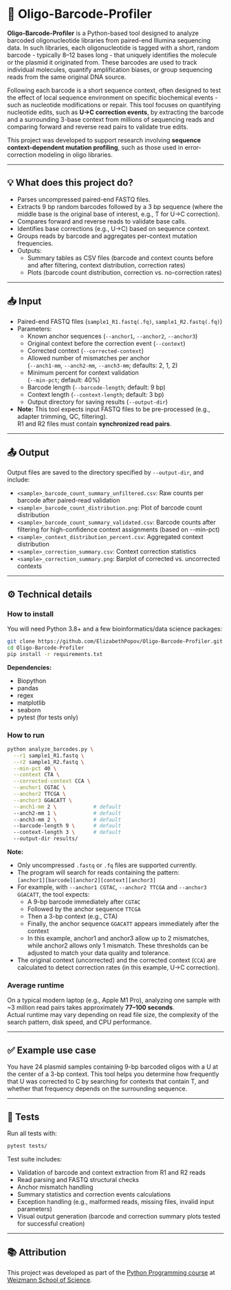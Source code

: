 # 🧬 Oligo-Barcode-Profiler

**Oligo-Barcode-Profiler** is a Python-based tool designed to analyze barcoded oligonucleotide libraries from paired-end Illumina sequencing data. In such libraries, each oligonucleotide is tagged with a short, random barcode - typically 8–12 bases long - that uniquely identifies the molecule or the plasmid it originated from. These barcodes are used to track individual molecules, quantify amplification biases, or group sequencing reads from the same original DNA source.

Following each barcode is a short sequence context, often designed to test the effect of local sequence environment on specific biochemical events - such as nucleotide modifications or repair. This tool focuses on quantifying nucleotide edits, such as **U→C correction events**, by extracting the barcode and a surrounding 3-base context from millions of sequencing reads and comparing forward and reverse read pairs to validate true edits.

This project was developed to support research involving **sequence context-dependent mutation profiling**, such as those used in error-correction modeling in oligo libraries.

---

## 💡 What does this project do?

- Parses uncompressed paired-end FASTQ files.
- Extracts 9 bp random barcodes followed by a 3 bp sequence (where the middle base is the original base of interest, e.g., T for U→C correction).
- Compares forward and reverse reads to validate base calls.
- Identifies base corrections (e.g., U→C) based on sequence context.
- Groups reads by barcode and aggregates per-context mutation frequencies.
- Outputs:
  - Summary tables as CSV files (barcode and context counts before and after filtering, context distribution, correction rates)
  - Plots (barcode count distribution, correction vs. no-correction rates)

---

## 📥 Input

- Paired-end FASTQ files (`sample1_R1.fastq(.fq)`, `sample1_R2.fastq(.fq)`)
- Parameters:
  - Known anchor sequences (`--anchor1`, `--anchor2`, `--anchor3`)
  - Original context before the correction event (`--context`)
  - Corrected context (`--corrected-context`)
  - Allowed number of mismatches per anchor  
    (`--anch1-mm`, `--anch2-mm`, `--anch3-mm`; defaults: 2, 1, 2)
  - Minimum percent for context validation  
    (`--min-pct`; default: 40%)
  - Barcode length (`--barcode-length`; default: 9 bp)
  - Context length (`--context-length`; default: 3 bp)
  - Output directory for saving results (`--output-dir`)
- **Note:** This tool expects input FASTQ files to be pre-processed (e.g., adapter trimming, QC, filtering).  
  R1 and R2 files must contain **synchronized read pairs**.

---

## 📤 Output
Output files are saved to the directory specified by `--output-dir`, and include:
- `<sample>_barcode_count_summary_unfiltered.csv`: Raw counts per barcode after paired-read validation
- `<sample>_barcode_count_distribution.png`: Plot of barcode count distribution
- `<sample>_barcode_count_summary_validated.csv`: Barcode counts after filtering for high-confidence context assignments (based on --min-pct)
- `<sample>_context_distribution_percent.csv`: Aggregated context distribution
- `<sample>_correction_summary.csv`: Context correction statistics
- `<sample>_correction_summary.png`: Barplot of corrected vs. uncorrected contexts

---

## ⚙️ Technical details

### How to install

You will need Python 3.8+ and a few bioinformatics/data science packages:

```bash
git clone https://github.com/ElizabethPopov/Oligo-Barcode-Profiler.git
cd Oligo-Barcode-Profiler
pip install -r requirements.txt
```

**Dependencies:**
- Biopython
- pandas
- regex
- matplotlib
- seaborn
- pytest (for tests only)

### How to run

```bash
python analyze_barcodes.py \
  --r1 sample1_R1.fastq \
  --r2 sample1_R2.fastq \
  --min-pct 40 \
  --context CTA \
  --corrected-context CCA \
  --anchor1 CGTAC \
  --anchor2 TTCGA \
  --anchor3 GGACATT \
  --anch1-mm 2 \            # default
  --anch2-mm 1 \            # default
  --anch3-mm 2 \            # default
  --barcode-length 9 \      # default
  --context-length 3 \      # default
  --output-dir results/
```

**Note:**
- Only uncompressed `.fastq` or `.fq` files are supported currently.
- The program will search for reads containing the pattern:  
  `[anchor1][barcode][anchor2][context][anchor3]`
- For example, with `--anchor1 CGTAC`, `--anchor2 TTCGA` and `--anchor3 GGACATT`, the tool expects:
  - A 9-bp barcode immediately after `CGTAC`
  - Followed by the anchor sequence `TTCGA`
  - Then a 3-bp context (e.g., CTA)
  - Finally, the anchor sequence `GGACATT` appears immediately after the context
  - In this example, anchor1 and anchor3 allow up to 2 mismatches, while anchor2 allows only 1 mismatch. These thresholds can be adjusted to match your data quality and tolerance.
- The original context (uncorrected) and the corrected context (`CCA`) are calculated to detect correction rates (in this example, U→C correction).

### Average runtime

On a typical modern laptop (e.g., Apple M1 Pro), analyzing one sample with ~3 million read pairs takes approximately **77–100 seconds**.  
Actual runtime may vary depending on read file size, the complexity of the search pattern, disk speed, and CPU performance.

---

## ✅ Example use case

You have 24 plasmid samples containing 9-bp barcoded oligos with a U at the center of a 3-bp context. This tool helps you determine how frequently that U was corrected to C by searching for contexts that contain T, and whether that frequency depends on the surrounding sequence.

---

## 🧪 Tests
Run all tests with:
```bash
pytest tests/
```

Test suite includes:
- Validation of barcode and context extraction from R1 and R2 reads
- Read parsing and FASTQ structural checks
- Anchor mismatch handling
- Summary statistics and correction events calculations
- Exception handling (e.g., malformed reads, missing files, invalid input parameters)
- Visual output generation (barcode and correction summary plots tested for successful creation)

---

## 📚 Attribution

This project was developed as part of the [Python Programming course](https://github.com/Code-Maven/wis-python-course-2025-03) at [Weizmann School of Science](https://www.weizmann.ac.il/pages/).
